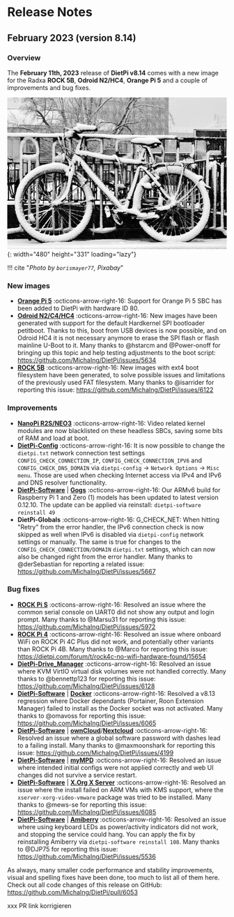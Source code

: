 # Release Notes

## February 2023 (version 8.14)

### Overview

The **February 11th, 2023** release of **DietPi v8.14** comes with a new image for the Radxa **ROCK 5B**, **Odroid N2/HC4**, **Orange Pi 5** and a couple of improvements and bug fixes.

![Icy bike](../assets/images/dietpi-release-v8_14.jpg){: width="480" height="331" loading="lazy"}

!!! cite "*Photo by `borismayer77`, Pixabay*"

### New images

- [**Orange Pi 5**](../../hardware/#orange-pi-series) :octicons-arrow-right-16: Support for Orange Pi 5 SBC has been added to DietPi with hardware ID 80.
- [**Odroid N2/C4/HC4**](../../hardware/#odroid) :octicons-arrow-right-16: New images have been generated with support for the default Hardkernel SPI bootloader petitboot. Thanks to this, boot from USB devices is now possible, and on Odroid HC4 it is not necessary anymore to erase the SPI flash or flash mainline U-Boot to it. Many thanks to @hstarcm and @Power-onoff for bringing up this topic and help testing adjustments to the boot script: <https://github.com/MichaIng/DietPi/issues/5634>
- [**ROCK 5B**](../../hardware/#radxa) :octicons-arrow-right-16: New images with ext4 boot filesystem have been generated, to solve possible issues and limitations of the previously used FAT filesystem. Many thanks to @isarrider for reporting this issue: <https://github.com/MichaIng/DietPi/issues/6122>

### Improvements

- [**NanoPi R2S/NEO3**](../../hardware/#nanopi-series-friendlyelec) :octicons-arrow-right-16: Video related kernel modules are now blacklisted on these headless SBCs, saving some bits of RAM and load at boot.
- [**DietPi-Config**](../../dietpi_tools/#system-configuration) :octicons-arrow-right-16: It is now possible to change the `dietpi.txt` network connection test settings `CONFIG_CHECK_CONNECTION_IP`, `CONFIG_CHECK_CONNECTION_IPV6` and `CONFIG_CHECK_DNS_DOMAIN` via `dietpi-config` -> `Network Options` -> `Misc menu`. Those are used when checking Internet access via IPv4 and IPv6 and DNS resolver functionality.
- [**DietPi-Software**](../../dietpi_tools/#dietpi-software) | [**Gogs**](../../software/cloud/#gogs) :octicons-arrow-right-16: Our ARMv6 build for Raspberry Pi 1 and Zero (1) models has been updated to latest version 0.12.10. The update can be applied via reinstall: `dietpi-software reinstall 49`
- **DietPi-Globals** :octicons-arrow-right-16: G_CHECK_NET: When hitting "Retry" from the error handler, the IPv6 connection check is now skipped as well when IPv6 is disabled via `dietpi-config` network settings or manually. The same is true for changes to the `CONFIG_CHECK_CONNECTION/DOMAIN` `dietpi.txt` settings, which can now also be changed right from the error handler. Many thanks to @derSebastian for reporting a related issue: <https://github.com/MichaIng/DietPi/issues/5667>

### Bug fixes

- [**ROCK Pi S**](../../hardware/#radxa) :octicons-arrow-right-16: Resolved an issue where the common serial console on UART0 did not show any output and login prompt. Many thanks to @Marsu31 for reporting this issue: <https://github.com/MichaIng/DietPi/issues/5972>
- [**ROCK Pi 4**](../../hardware/#radxa) :octicons-arrow-right-16: Resolved an issue where onboard WiFi on ROCK Pi 4C Plus did not work, and potentially other variants than ROCK Pi 4B. Many thanks to @Marco for reporting this issue: <https://dietpi.com/forum/t/rock4c-no-wifi-hardware-found/15654>
- [**DietPi-Drive_Manager**](../../dietpi_tools/#dietpi-drive-manager) :octicons-arrow-right-16: Resolved an issue where KVM VirtIO virtual disk volumes were not handled correctly. Many thanks to @bennettp123 for reporting this issue: <https://github.com/MichaIng/DietPi/issues/6128>
- [**DietPi-Software**](../../dietpi_tools/#dietpi-software) | [**Docker**](../../software/programming/#docker) :octicons-arrow-right-16: Resolved a v8.13 regression where Docker dependants (Portainer, Roon Extension Manager) failed to install as the Docker socket was not activated. Many thanks to @omavoss for reporting this issue: <https://github.com/MichaIng/DietPi/issues/6065>
- [**DietPi-Software**](../../dietpi_tools/#dietpi-software) | [**ownCloud**](../../software/cloud/#owncloud)/[**Nextcloud**](../../software/cloud/#nextcloud) :octicons-arrow-right-16: Resolved an issue where a global software password with dashes lead to a failing install. Many thanks to @maxmoonshark for reporting this issue: <https://github.com/MichaIng/DietPi/issues/4199>
- [**DietPi-Software**](../../dietpi_tools/#dietpi-software) | [**myMPD**](../../software/media/#mympd) :octicons-arrow-right-16: Resolved an issue where intended initial configs were not applied correctly and web UI changes did not survive a service restart.
- [**DietPi-Software**](../../dietpi_tools/#dietpi-software) | [**X.Org X Server**](../../software/desktop/#desktop-environments-utilities) :octicons-arrow-right-16: Resolved an issue where the install failed on ARM VMs with KMS support, where the `xserver-xorg-video-vmware` package was tried to be installed. Many thanks to @mews-se for reporting this issue: <https://github.com/MichaIng/DietPi/issues/6085>
- [**DietPi-Software**](../../dietpi_tools/#dietpi-software) | [**Amiberry**](../../software/gaming/#amiberry) :octicons-arrow-right-16: Resolved an issue where using keyboard LEDs as power/activity indicators did not work, and stopping the service could hang. You can apply the fix by reinstalling Amiberry via `dietpi-software reinstall 108`. Many thanks to @DJP75 for reporting this issue: <https://github.com/MichaIng/DietPi/issues/5536>

As always, many smaller code performance and stability improvements, visual and spelling fixes have been done, too much to list all of them here. Check out all code changes of this release on GitHub: <https://github.com/MichaIng/DietPi/pull/6053>


xxx PR link korrigieren
